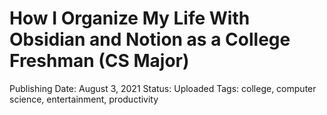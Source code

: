 # How I Organize My Life With Obsidian and Notion as a College Freshman (CS Major)

Publishing Date: August 3, 2021
Status: Uploaded
Tags: college, computer science, entertainment, productivity